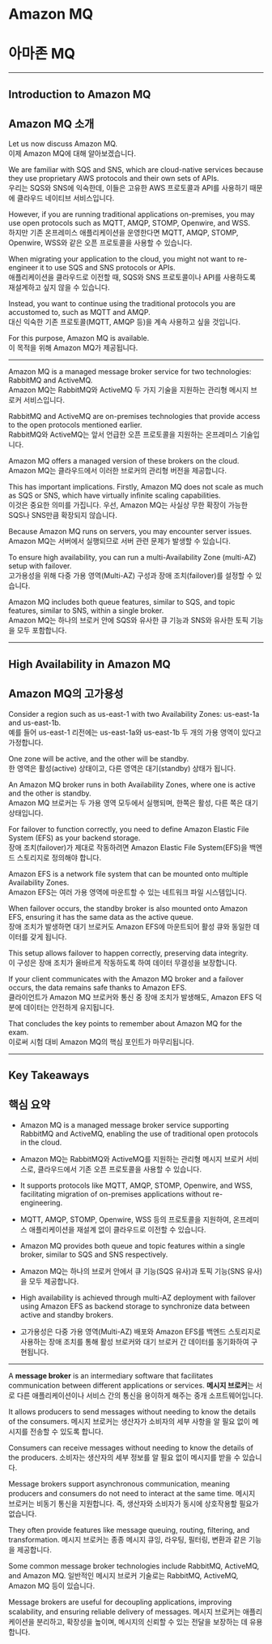 # Amazon MQ  
# 아마존 MQ  

---

## Introduction to Amazon MQ  
## Amazon MQ 소개  

Let us now discuss Amazon MQ.  
이제 Amazon MQ에 대해 알아보겠습니다.  

We are familiar with SQS and SNS, which are cloud-native services because they use proprietary AWS protocols and their own sets of APIs.  
우리는 SQS와 SNS에 익숙한데, 이들은 고유한 AWS 프로토콜과 API를 사용하기 때문에 클라우드 네이티브 서비스입니다.  

However, if you are running traditional applications on-premises, you may use open protocols such as MQTT, AMQP, STOMP, Openwire, and WSS.  
하지만 기존 온프레미스 애플리케이션을 운영한다면 MQTT, AMQP, STOMP, Openwire, WSS와 같은 오픈 프로토콜을 사용할 수 있습니다.  

When migrating your application to the cloud, you might not want to re-engineer it to use SQS and SNS protocols or APIs.  
애플리케이션을 클라우드로 이전할 때, SQS와 SNS 프로토콜이나 API를 사용하도록 재설계하고 싶지 않을 수 있습니다.  

Instead, you want to continue using the traditional protocols you are accustomed to, such as MQTT and AMQP.  
대신 익숙한 기존 프로토콜(MQTT, AMQP 등)을 계속 사용하고 싶을 것입니다.  

For this purpose, Amazon MQ is available.  
이 목적을 위해 Amazon MQ가 제공됩니다.  

---

Amazon MQ is a managed message broker service for two technologies: RabbitMQ and ActiveMQ.  
Amazon MQ는 RabbitMQ와 ActiveMQ 두 가지 기술을 지원하는 관리형 메시지 브로커 서비스입니다.  

RabbitMQ and ActiveMQ are on-premises technologies that provide access to the open protocols mentioned earlier.  
RabbitMQ와 ActiveMQ는 앞서 언급한 오픈 프로토콜을 지원하는 온프레미스 기술입니다.  

Amazon MQ offers a managed version of these brokers on the cloud.  
Amazon MQ는 클라우드에서 이러한 브로커의 관리형 버전을 제공합니다.  

This has important implications. Firstly, Amazon MQ does not scale as much as SQS or SNS, which have virtually infinite scaling capabilities.  
이것은 중요한 의미를 가집니다. 우선, Amazon MQ는 사실상 무한 확장이 가능한 SQS나 SNS만큼 확장되지 않습니다.  

Because Amazon MQ runs on servers, you may encounter server issues.  
Amazon MQ는 서버에서 실행되므로 서버 관련 문제가 발생할 수 있습니다.  

To ensure high availability, you can run a multi-Availability Zone (multi-AZ) setup with failover.  
고가용성을 위해 다중 가용 영역(Multi-AZ) 구성과 장애 조치(failover)를 설정할 수 있습니다.  

Amazon MQ includes both queue features, similar to SQS, and topic features, similar to SNS, within a single broker.  
Amazon MQ는 하나의 브로커 안에 SQS와 유사한 큐 기능과 SNS와 유사한 토픽 기능을 모두 포함합니다.  

---

## High Availability in Amazon MQ  
## Amazon MQ의 고가용성  

Consider a region such as us-east-1 with two Availability Zones: us-east-1a and us-east-1b.  
예를 들어 us-east-1 리전에는 us-east-1a와 us-east-1b 두 개의 가용 영역이 있다고 가정합니다.  

One zone will be active, and the other will be standby.  
한 영역은 활성(active) 상태이고, 다른 영역은 대기(standby) 상태가 됩니다.  

An Amazon MQ broker runs in both Availability Zones, where one is active and the other is standby.  
Amazon MQ 브로커는 두 가용 영역 모두에서 실행되며, 한쪽은 활성, 다른 쪽은 대기 상태입니다.  

For failover to function correctly, you need to define Amazon Elastic File System (EFS) as your backend storage.  
장애 조치(failover)가 제대로 작동하려면 Amazon Elastic File System(EFS)을 백엔드 스토리지로 정의해야 합니다.  

Amazon EFS is a network file system that can be mounted onto multiple Availability Zones.  
Amazon EFS는 여러 가용 영역에 마운트할 수 있는 네트워크 파일 시스템입니다.  

When failover occurs, the standby broker is also mounted onto Amazon EFS, ensuring it has the same data as the active queue.  
장애 조치가 발생하면 대기 브로커도 Amazon EFS에 마운트되어 활성 큐와 동일한 데이터를 갖게 됩니다.  

This setup allows failover to happen correctly, preserving data integrity.  
이 구성은 장애 조치가 올바르게 작동하도록 하여 데이터 무결성을 보장합니다.  

If your client communicates with the Amazon MQ broker and a failover occurs, the data remains safe thanks to Amazon EFS.  
클라이언트가 Amazon MQ 브로커와 통신 중 장애 조치가 발생해도, Amazon EFS 덕분에 데이터는 안전하게 유지됩니다.  

That concludes the key points to remember about Amazon MQ for the exam.  
이로써 시험 대비 Amazon MQ의 핵심 포인트가 마무리됩니다.  

---

## Key Takeaways  
## 핵심 요약  

- Amazon MQ is a managed message broker service supporting RabbitMQ and ActiveMQ, enabling the use of traditional open protocols in the cloud.  
- Amazon MQ는 RabbitMQ와 ActiveMQ를 지원하는 관리형 메시지 브로커 서비스로, 클라우드에서 기존 오픈 프로토콜을 사용할 수 있습니다.  

- It supports protocols like MQTT, AMQP, STOMP, Openwire, and WSS, facilitating migration of on-premises applications without re-engineering.  
- MQTT, AMQP, STOMP, Openwire, WSS 등의 프로토콜을 지원하여, 온프레미스 애플리케이션을 재설계 없이 클라우드로 이전할 수 있습니다.  

- Amazon MQ provides both queue and topic features within a single broker, similar to SQS and SNS respectively.  
- Amazon MQ는 하나의 브로커 안에서 큐 기능(SQS 유사)과 토픽 기능(SNS 유사)을 모두 제공합니다.  

- High availability is achieved through multi-AZ deployment with failover using Amazon EFS as backend storage to synchronize data between active and standby brokers.  
- 고가용성은 다중 가용 영역(Multi-AZ) 배포와 Amazon EFS를 백엔드 스토리지로 사용하는 장애 조치를 통해 활성 브로커와 대기 브로커 간 데이터를 동기화하여 구현됩니다.

---

A **message broker** is an intermediary software that facilitates communication between different applications or services.
**메시지 브로커**는 서로 다른 애플리케이션이나 서비스 간의 통신을 용이하게 해주는 중개 소프트웨어입니다.

It allows producers to send messages without needing to know the details of the consumers.
메시지 브로커는 생산자가 소비자의 세부 사항을 알 필요 없이 메시지를 전송할 수 있도록 합니다.

Consumers can receive messages without needing to know the details of the producers.
소비자는 생산자의 세부 정보를 알 필요 없이 메시지를 받을 수 있습니다.

Message brokers support asynchronous communication, meaning producers and consumers do not need to interact at the same time.
메시지 브로커는 비동기 통신을 지원합니다. 즉, 생산자와 소비자가 동시에 상호작용할 필요가 없습니다.

They often provide features like message queuing, routing, filtering, and transformation.
메시지 브로커는 종종 메시지 큐잉, 라우팅, 필터링, 변환과 같은 기능을 제공합니다.

Some common message broker technologies include RabbitMQ, ActiveMQ, and Amazon MQ.
일반적인 메시지 브로커 기술로는 RabbitMQ, ActiveMQ, Amazon MQ 등이 있습니다.

Message brokers are useful for decoupling applications, improving scalability, and ensuring reliable delivery of messages.
메시지 브로커는 애플리케이션을 분리하고, 확장성을 높이며, 메시지의 신뢰할 수 있는 전달을 보장하는 데 유용합니다.


